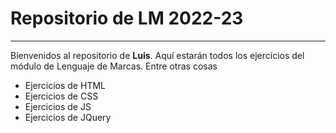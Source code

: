 # Repositorio de LM 2022-23
-----------------------------
Bienvenidos al repositorio de **Luis**. Aquí estarán todos los ejercicios del módulo de Lenguaje de Marcas. Entre otras cosas

- Ejercicios de HTML
- Ejercicios de CSS
- Ejercicios de JS
- Ejercicios de JQuery